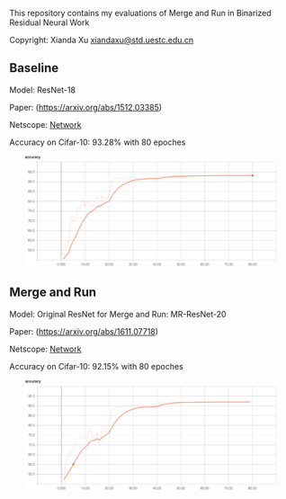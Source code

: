 This repository contains my evaluations of Merge and Run in Binarized Residual Neural Work

Copyright: Xianda Xu xiandaxu@std.uestc.edu.cn

Baseline
--------
Model: ResNet-18

Paper: (https://arxiv.org/abs/1512.03385)

Netscope: [Network](http://ethereon.github.io/netscope/#/gist/20db0c9bcdf859d2ffa0a5a55fe9b979)

Accuracy on Cifar-10: 93.28% with 80 epoches

<div align=center><img width="453" height="200" src="https://github.com/brycexu/MR-Residual-Net/blob/master/Images/Base.png"/></div>

Merge and Run
---------
Model: Original ResNet for Merge and Run: MR-ResNet-20

Paper: (https://arxiv.org/abs/1611.07718)

Netscope: [Network](http://ethereon.github.io/netscope/#/gist/46029162791a6f9b6a9e54e7742c12d4)

Accuracy on Cifar-10: 92.15% with 80 epoches

<div align=center><img width="453" height="200" src="https://github.com/brycexu/MR-Residual-Net/blob/master/Images/MR.png"/></div>
